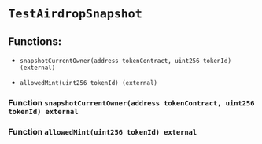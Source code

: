 # `TestAirdropSnapshot`

## Functions:

- `snapshotCurrentOwner(address tokenContract, uint256 tokenId) (external)`

- `allowedMint(uint256 tokenId) (external)`

### Function `snapshotCurrentOwner(address tokenContract, uint256 tokenId) external`

### Function `allowedMint(uint256 tokenId) external`
